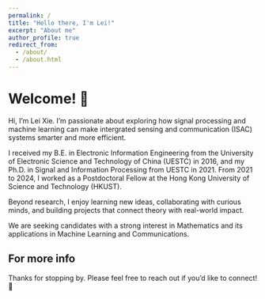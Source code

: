 ```yaml
---
permalink: /
title: "Hello there, I'm Lei!"
excerpt: "About me"
author_profile: true
redirect_from: 
  - /about/
  - /about.html
---
```


Welcome! 👋
======

Hi, I’m Lei Xie. I’m passionate about exploring how signal processing and machine learning can make intergrated sensing and communication (ISAC) systems smarter and more efficient.

I received  my B.E. in Electronic Information Engineering from the University of Electronic Science and Technology of China (UESTC) in 2016, and my Ph.D. in Signal and Information Processing from UESTC in 2021. From 2021 to 2024, I worked as a Postdoctoral Fellow at the Hong Kong University of Science and Technology (HKUST).

Beyond research, I enjoy learning new ideas, collaborating with curious minds, and building projects that connect theory with real-world impact. 

We are seeking candidates with a strong interest in Mathematics and its applications in Machine Learning and Communications.

For more info
------

Thanks for stopping by. Please feel free to reach out if you’d like to connect! 🚀


